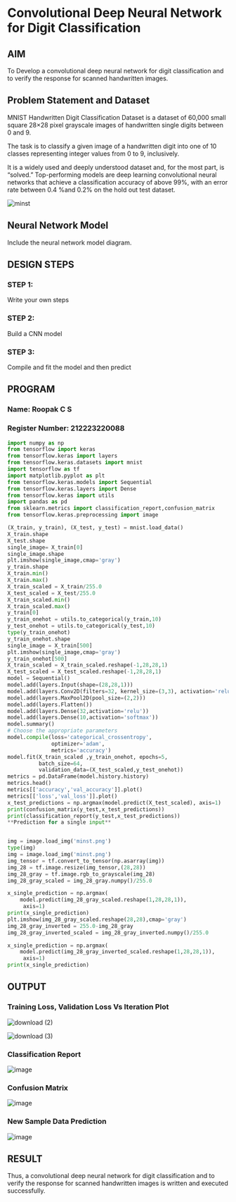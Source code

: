# Convolutional Deep Neural Network for Digit Classification

## AIM

To Develop a convolutional deep neural network for digit classification and to verify the response for scanned handwritten images.

## Problem Statement and Dataset

MNIST Handwritten Digit Classification Dataset is a dataset of 60,000 small square 28×28 pixel grayscale images of handwritten single digits between 0 and 9.

The task is to classify a given image of a handwritten digit into one of 10 classes representing integer values from 0 to 9, inclusively.

It is a widely used and deeply understood dataset and, for the most part, is “solved.” Top-performing models are deep learning convolutional neural networks that achieve a classification accuracy of above 99%, with an error rate between 0.4 %and 0.2% on the hold out test dataset.

![minst](https://github.com/RoopakCS/mnist-classification/assets/139228922/e091dc01-8602-4877-8044-9e6edeef758a)


## Neural Network Model

Include the neural network model diagram.

## DESIGN STEPS

### STEP 1:
Write your own steps

### STEP 2:
Build a CNN model

### STEP 3:
Compile and fit the model and then predict


## PROGRAM

### Name: Roopak C S
### Register Number: 212223220088
```python
import numpy as np
from tensorflow import keras
from tensorflow.keras import layers
from tensorflow.keras.datasets import mnist
import tensorflow as tf
import matplotlib.pyplot as plt
from tensorflow.keras.models import Sequential
from tensorflow.keras.layers import Dense
from tensorflow.keras import utils
import pandas as pd
from sklearn.metrics import classification_report,confusion_matrix
from tensorflow.keras.preprocessing import image

(X_train, y_train), (X_test, y_test) = mnist.load_data()
X_train.shape
X_test.shape
single_image= X_train[0]
single_image.shape
plt.imshow(single_image,cmap='gray')
y_train.shape
X_train.min()
X_train.max()
X_train_scaled = X_train/255.0
X_test_scaled = X_test/255.0
X_train_scaled.min()
X_train_scaled.max()
y_train[0]
y_train_onehot = utils.to_categorical(y_train,10)
y_test_onehot = utils.to_categorical(y_test,10)
type(y_train_onehot)
y_train_onehot.shape
single_image = X_train[500]
plt.imshow(single_image,cmap='gray')
y_train_onehot[500]
X_train_scaled = X_train_scaled.reshape(-1,28,28,1)
X_test_scaled = X_test_scaled.reshape(-1,28,28,1)
model = Sequential()
model.add(layers.Input(shape=(28,28,1)))
model.add(layers.Conv2D(filters=32, kernel_size=(3,3), activation='relu'))
model.add(layers.MaxPool2D(pool_size=(2,2)))
model.add(layers.Flatten())
model.add(layers.Dense(32,activation='relu'))
model.add(layers.Dense(10,activation='softmax'))
model.summary()
# Choose the appropriate parameters
model.compile(loss='categorical_crossentropy',
              optimizer='adam',
              metrics='accuracy')
model.fit(X_train_scaled ,y_train_onehot, epochs=5,
          batch_size=64,
          validation_data=(X_test_scaled,y_test_onehot))
metrics = pd.DataFrame(model.history.history)
metrics.head()
metrics[['accuracy','val_accuracy']].plot()
metrics[['loss','val_loss']].plot()
x_test_predictions = np.argmax(model.predict(X_test_scaled), axis=1)
print(confusion_matrix(y_test,x_test_predictions))
print(classification_report(y_test,x_test_predictions))
**Prediction for a single input**


img = image.load_img('minst.png')
type(img)
img = image.load_img('minst.png')
img_tensor = tf.convert_to_tensor(np.asarray(img))
img_28 = tf.image.resize(img_tensor,(28,28))
img_28_gray = tf.image.rgb_to_grayscale(img_28)
img_28_gray_scaled = img_28_gray.numpy()/255.0

x_single_prediction = np.argmax(
    model.predict(img_28_gray_scaled.reshape(1,28,28,1)),
     axis=1)
print(x_single_prediction)
plt.imshow(img_28_gray_scaled.reshape(28,28),cmap='gray')
img_28_gray_inverted = 255.0-img_28_gray
img_28_gray_inverted_scaled = img_28_gray_inverted.numpy()/255.0

x_single_prediction = np.argmax(
    model.predict(img_28_gray_inverted_scaled.reshape(1,28,28,1)),
     axis=1)
print(x_single_prediction)
```

## OUTPUT

### Training Loss, Validation Loss Vs Iteration Plot

![download (2)](https://github.com/RoopakCS/mnist-classification/assets/139228922/8c745ce8-9858-4926-ba76-5e40086d3272)

![download (3)](https://github.com/RoopakCS/mnist-classification/assets/139228922/1c47f708-f0c4-476c-9866-87cbc838b2c1)

### Classification Report

![image](https://github.com/RoopakCS/mnist-classification/assets/139228922/b785c716-a544-42ac-9339-2e3d37628e51)

### Confusion Matrix

![image](https://github.com/RoopakCS/mnist-classification/assets/139228922/d5e24d65-5c57-4d2c-8b1a-3c4dbed8d493)

### New Sample Data Prediction

![image](https://github.com/RoopakCS/mnist-classification/assets/139228922/45ddd417-dd1e-43b2-9de1-d51bce23a462)

## RESULT
Thus, a convolutional deep neural network for digit classification and to verify the response for scanned handwritten images is written and executed successfully.

